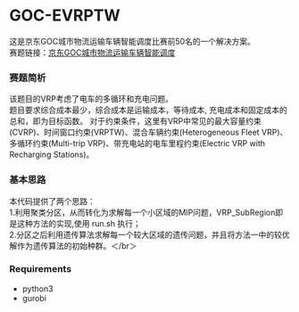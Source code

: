 # GOC-EVRPTW
这是京东GOC城市物流运输车辆智能调度比赛前50名的一个解决方案。  
赛题链接：[京东GOC城市物流运输车辆智能调度](https://jdata.jd.com/html/detail.html?id=5)

### 赛题简析  
该题目的VRP考虑了电车的多循环和充电问题。  
题目要求综合成本最少，综合成本是运输成本，等待成本, 充电成本和固定成本的总和，即为目标函数。 
对于约束条件，这里有VRP中常见的最大容量约束(CVRP)、时间窗口约束(VRPTW)、混合车辆约束(Heterogeneous Fleet VRP)、多循环约束(Multi-trip VRP)、带充电站的电车里程约束(Electric VRP with Recharging Stations)。

### 基本思路  
本代码提供了两个思路：  
1.利用聚类分区，从而转化为求解每一个小区域的MIP问题，VRP_SubRegion即是这种方法的实现,使用 run.sh 执行；  
2.分区之后利用遗传算法求解每一个较大区域的遗传问题，并且将方法一中的较优解作为遗传算法的初始种群。＜/br＞

### Requirements  
* python3  
* gurobi
